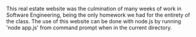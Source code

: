 This real estate website was the culmination of many weeks of work in Software Engineering, being the only homework we had for the entirety of the class. The use of this website can be done with node.js by running 'node app.js' from command prompt when in the current directory.